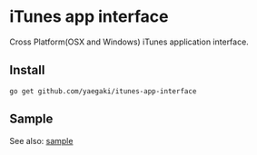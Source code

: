 # iTunes app interface
Cross Platform(OSX and Windows) iTunes application interface.

## Install
```
go get github.com/yaegaki/itunes-app-interface
```

## Sample
See also: [sample](https://github.com/yaegaki/itunes-app-interface/tree/master/sample)
